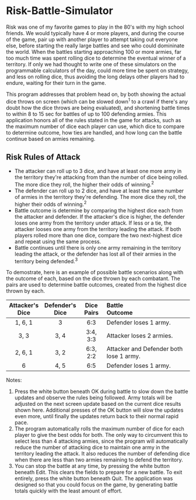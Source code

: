 # Risk-Battle-Simulator
Risk was one of my favorite games to play in the 80's with my high school friends. We would typically have 4 or more players, and during the course of the game, pair up with another player to attempt taking out everyone else, before starting the really large battles and see who could domininate the world. When the battles starting approaching 100 or more armies, far too much time was spent rolling dice to determine the eventual winner of a territory. If only we had thought to write one of these simulators on the programmable calculators of the day, could more time be spent on strategy, and less on rolling dice, thus avoiding the long delays other players had to endure, waiting for their turn in the game.

This program addresses that problem head on, by both showing the actual dice throws on screen (which can be slowed down<sup>1</sup> to a crawl if there's any doubt how the dice throws are being evaluated), and shortening battle times to within 8 to 15 sec for battles of up to 100 defending armies. This application honors all of the rules stated in the game for attacks, such as the maximum number of dice each player can use, which dice to compare to determine outcome, how ties are handled, and how long can the battle continue based on armies remaining. 

## Risk Rules of Attack

* The attacker can roll up to 3 dice, and have at least one more army in the territory they're attacking from than the number of dice being rolled. The more dice they roll, the higher their odds of winning.<sup>2</sup>
* The defender can roll up to 2 dice, and have at least the same number of armies in the territory they're defending. The more dice they roll, the higher their odds of winning.<sup>2</sup>
* Battle outcome is determine by comparing the highest dice each from the attacker and defender. If the attacker's dice is higher, the defender loses one army from the territory under attack. If less or a tie, the attacker looses one army from the territory leading the attack. If both players rolled more than one dice, compare the two next-highest dice and repeat using the same process.
* Battle continues until there is only one army remaining in the territory leading the attack, or the defender has lost all of their armies in the territory being defended.<sup>3</sup>

To demostrate, here is an example of possible battle scenarios along with the outcome of each, based on the dice thrown by each combatant. The pairs are used to determine battle outcomes, created from the highest dice thrown by each. 

Attacker's<br />Dice | Defender's<br />Dice | Dice<br />Pairs | Battle<br />Outcome
:-: | :-: | :-: |:--
1, 6, 1 | 3    | 6:3 | Defender loses 1 army. 
3, 3    | 3, 4 | 3:4, 3:3 | Attacker loses 2 armies. 
2, 6, 1 | 3, 2 | 6:3, 2:2 | Attacker and Defender both lose 1 army. 
6       | 4, 5 | 6:5 | Defender loses 1 army. 

Notes:
1. Press the white button beneath OK during battle to slow down the battle updates and observe the rules being followed. Army totals will be adjusted on the next screen update based on the current dice results shown here. Additional presses of the OK button will slow the updates even more, until finally the updates return back to their normal rapid pace.
2. The program automatically rolls the maximum number of dice for each player to give the best odds for both. The only way to circumvent this to select less than 4 attacking armies, since the program will automatically reduce the number of attacking dice to maintain one army in the territory leading the attack. It also reduces the number of defending dice when there are less than two armies remaining to defend the territory.
3. You can stop the battle at any time, by pressing the white button beneath Edit. This clears the fields to prepare for a new battle. To exit entirely, press the white button beneath Quit. The application was designed so that you could focus on the game, by generating battle totals quickly with the least amount of effort.
